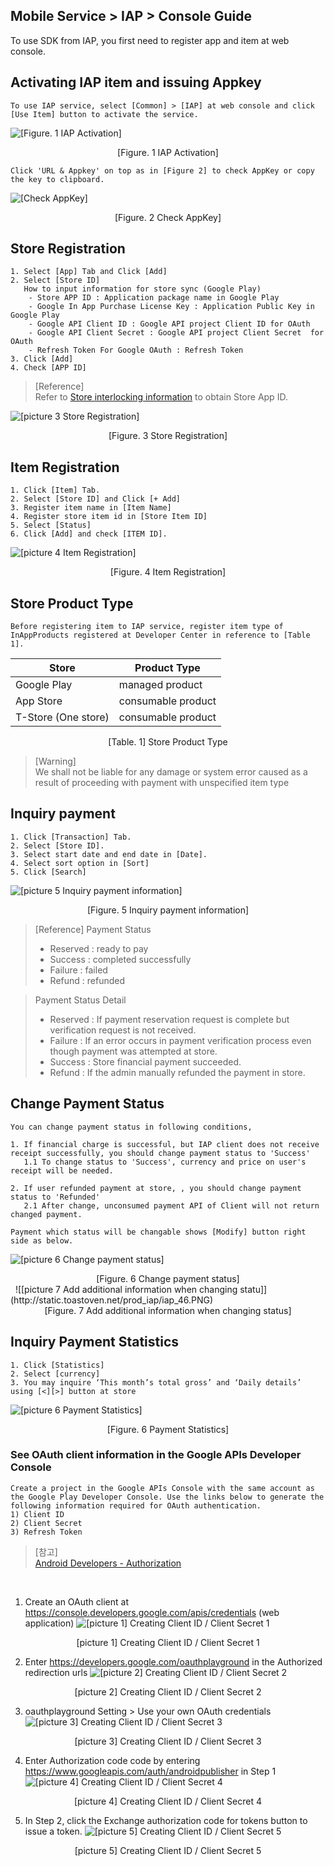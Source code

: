 ## Mobile Service > IAP > Console Guide

To use SDK from IAP, you first need to register app and item at web console. 

## Activating IAP item and issuing Appkey

```
To use IAP service, select [Common] > [IAP] at web console and click [Use Item] button to activate the service.
```

![[Figure. 1 IAP Activation]](http://static.toastoven.net/prod_iap/iap_n_30.png)
<center>[Figure. 1 IAP Activation]</center>

```
Click 'URL & Appkey' on top as in [Figure 2] to check AppKey or copy the key to clipboard.
```

![[Check AppKey]](http://static.toastoven.net/prod_iap/iap_n_31.png)
<center>[Figure. 2 Check AppKey]</center>

## Store Registration

```
1. Select [App] Tab and Click [Add]
2. Select [Store ID]   
   How to input information for store sync (Google Play) 
    - Store APP ID : Application package name in Google Play
    - Google In App Purchase License Key : Application Public Key in Google Play 
    - Google API Client ID : Google API project Client ID for OAuth  
    - Google API Client Secret : Google API project Client Secret  for OAuth
    - Refresh Token For Google OAuth : Refresh Token   
3. Click [Add]  
4. Check [APP ID]
```

> [Reference]  
> Refer to [Store interlocking information](./console-guide/#store-interlocking-information) to obtain Store App ID.

![[picture 3 Store Registration]](http://static.toastoven.net/prod_iap/iap_n_32.png)
<center>[Figure. 3 Store Registration]</center>

## Item Registration

```
1. Click [Item] Tab.  
2. Select [Store ID] and Click [+ Add]   
3. Register item name in [Item Name]  
4. Register store item id in [Store Item ID]  
5. Select [Status]  
6. Click [Add] and check [ITEM ID].  
```

![[picture 4 Item Registration]](http://static.toastoven.net/prod_iap/iap_n_33.png)
<center>[Figure. 4 Item Registration]</center>

## Store Product Type

```
Before registering item to IAP service, register item type of InAppProducts registered at Developer Center in reference to [Table 1].
```

|Store|	Product Type|
|---|---|
|Google Play|	managed product|
|App Store|	consumable product|
|T-Store (One store)|	consumable product|

<center>[Table. 1] Store Product Type</center>

> [Warning]  
> We shall not be liable for any damage or system error caused as a result of proceeding with payment with unspecified item type

## Inquiry payment

```
1. Click [Transaction] Tab.
2. Select [Store ID].
3. Select start date and end date in [Date].
4. Select sort option in [Sort]
5. Click [Search]  
```

![[picture 5 Inquiry payment information]](http://static.toastoven.net/prod_iap/iap_n_44.png)
<center>[Figure. 5 Inquiry payment information]</center>

> [Reference]
> Payment Status   
>  - Reserved : ready to pay
>  - Success : completed successfully   
>  - Failure : failed  
>  - Refund : refunded

> Payment Status Detail 
>  - Reserved : If payment reservation request is complete but verification request is not received.   
>  - Failure : If an error occurs in payment verification process even though payment was attempted at store.   
>  - Success : Store financial payment succeeded.
>  - Refund : If the admin manually refunded the payment in store. 


## Change Payment Status
```
You can change payment status in following conditions, 

1. If financial charge is successful, but IAP client does not receive receipt successfully, you should change payment status to 'Success'
   1.1 To change status to 'Success', currency and price on user's receipt will be needed.  

2. If user refunded payment at store, , you should change payment status to 'Refunded'
   2.1 After change, unconsumed payment API of Client will not return changed payment.

Payment which status will be changable shows [Modify] button right side as below. 

```
![[picture 6 Change payment status]](http://static.toastoven.net/prod_iap/iap_45.png)
<center>[Figure. 6 Change payment status]</center>
 
![[picture 7 Add additional information when changing statu]](http://static.toastoven.net/prod_iap/iap_46.PNG)
<center>[Figure. 7 Add additional information when changing status]</center>




## Inquiry Payment Statistics

```
1. Click [Statistics]  
2. Select [currency]  
3. You may inquire ‘This month’s total gross’ and ‘Daily details’ using [<][>] button at store  
```

![[picture 6 Payment Statistics]](http://static.toastoven.net/prod_iap/iap_n_35.png)
<center>[Figure. 6 Payment Statistics]</center>

### See OAuth client information in the Google APIs Developer Console

```
Create a project in the Google APIs Console with the same account as the Google Play Developer Console. Use the links below to generate the following information required for OAuth authentication.  
1) Client ID  
2) Client Secret  
3) Refresh Token  
```

> [참고]  
> [Android Developers - Authorization](https://developers.google.com/identity/protocols/OAuth2WebServer)

<br/>

1. Create an OAuth client at https://console.developers.google.com/apis/credentials (web application)
![[picture 1] Creating Client ID / Client Secret 1](http://static.toastoven.net/prod_iap/iap_g_01_en.png)
<center>[picture 1] Creating Client ID / Client Secret  1</center>

2. Enter https://developers.google.com/oauthplayground in the Authorized redirection urls
![[picture 2] Creating Client ID / Client Secret 2](http://static.toastoven.net/prod_iap/iap_g_02_en.png)
<center>[picture 2] Creating Client ID / Client Secret 2</center>

3. oauthplayground Setting > Use your own OAuth credentials
![[picture 3] Creating Client ID / Client Secret 3](http://static.toastoven.net/prod_iap/iap_g_03.png)
<center>[picture 3] Creating Client ID / Client Secret 3</center>

4. Enter Authorization code code by entering https://www.googleapis.com/auth/androidpublisher in Step 1
![[picture 4] Creating Client ID / Client Secret 4](http://static.toastoven.net/prod_iap/iap_g_04.png)
<center>[picture 4] Creating Client ID / Client Secret 4</center>

5. In Step 2, click the Exchange authorization code for tokens button to issue a token.
![[picture 5] Creating Client ID / Client Secret 5](http://static.toastoven.net/prod_iap/iap_g_05.png)
<center>[picture 5] Creating Client ID / Client Secret 5</center>